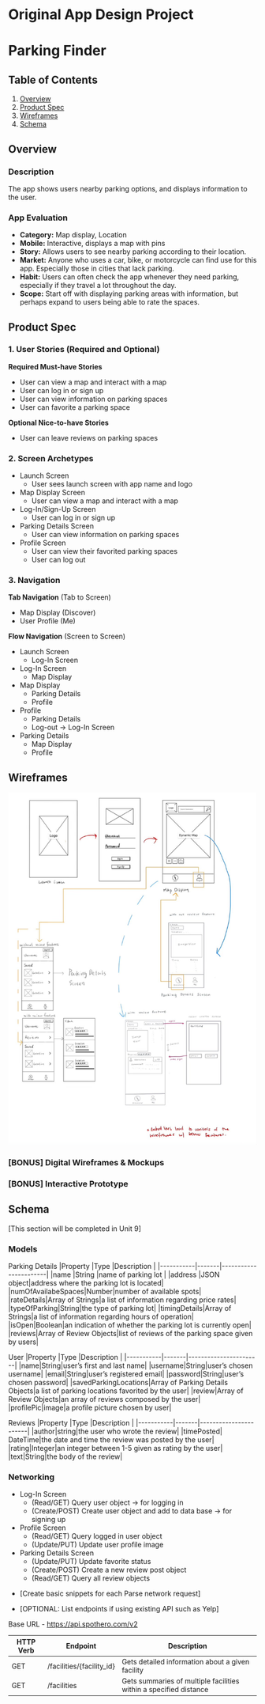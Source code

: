Original App Design Project
===

# Parking Finder

## Table of Contents
1. [Overview](#Overview)
1. [Product Spec](#Product-Spec)
1. [Wireframes](#Wireframes)
2. [Schema](#Schema)

## Overview
### Description
The app shows users nearby parking options, and displays information to the user.

### App Evaluation
- **Category:** Map display, Location
- **Mobile:** Interactive, displays a map with pins
- **Story:** Allows users to see nearby parking according to their location. 
- **Market:** Anyone who uses a car, bike, or motorcycle can find use for this app. Especially those in cities that lack parking.
- **Habit:** Users can often check the app whenever they need parking, especially if they travel a lot throughout the day.
- **Scope:** Start off with displaying parking areas with information, but perhaps expand to users being able to rate the spaces.

## Product Spec

### 1. User Stories (Required and Optional)

**Required Must-have Stories**

* User can view a map and interact with a map
* User can log in or sign up
* User can view information on parking spaces
* User can favorite a parking space

**Optional Nice-to-have Stories**

* User can leave reviews on parking spaces

### 2. Screen Archetypes

* Launch Screen
   * User sees launch screen with app name and logo
* Map Display Screen
   * User can view a map and interact with a map
* Log-In/Sign-Up Screen
   * User can log in or sign up 
* Parking Details Screen
   * User can view information on parking spaces
* Profile Screen
   * User can view their favorited parking spaces
   * User can log out

### 3. Navigation

**Tab Navigation** (Tab to Screen)

* Map Display (Discover)
* User Profile (Me)

**Flow Navigation** (Screen to Screen)

* Launch Screen
  * Log-In Screen
* Log-In Screen
   * Map Display
* Map Display
   * Parking Details
   * Profile
* Profile
   * Parking Details
   * Log-out -> Log-In Screen
* Parking Details
   * Map Display
   * Profile

## Wireframes
<img src="https://github.com/Group-16-Club/CodePath-App-Project/blob/main/Parking%20Finder%20Wireframe.jpg" width=600>


### [BONUS] Digital Wireframes & Mockups

### [BONUS] Interactive Prototype

## Schema 
[This section will be completed in Unit 9]
### Models
Parking Details
|Property   |Type   |Description            |
|-----------|-------|-----------------------|
|name       |String |name of parking lot    |
|address    |JSON object|address where the parking lot is located|
|numOfAvailabeSpaces|Number|number of available spots|
|rateDetails|Array of Strings|a list of information regarding price rates|
|typeOfParking|String|the type of parking lot|
|timingDetails|Array of Strings|a list of information regarding hours of operation|
|isOpen|Boolean|an indication of whether the parking lot is currently open|
|reviews|Array of Review Objects|list of reviews of the parking space given by users|

User
|Property   |Type   |Description            |
|-----------|-------|-----------------------|
|name|String|user’s first and last name|
|username|String|user’s chosen username|
|email|String|user’s registered email|
|password|String|user’s chosen password|
|savedParkingLocations|Array of Parking Details Objects|a list of parking locations favorited by the user|
|review|Array of Review Objects|an array of reviews composed by the user| 
|profilePic|image|a profile picture chosen by user|

Reviews
|Property   |Type   |Description            |
|-----------|-------|-----------------------|
|author|string|the user who wrote the review|
|timePosted| DateTime|the date and time the review was posted by the user|
|rating|Integer|an integer between 1-5 given as rating by the user|
|text|String|the body of the review|

### Networking
* Log-In Screen
  * (Read/GET) Query user object -> for logging in
  * (Create/POST) Create user object and add to data base -> for signing up
* Profile Screen
  * (Read/GET) Query logged in user object
  * (Update/PUT) Update user profile image
* Parking Details Screen
  * (Update/PUT) Update favorite status
  * (Create/POST) Create a new review post object
  * (Read/GET) Query all review objects


- [Create basic snippets for each Parse network request]



- [OPTIONAL: List endpoints if using existing API such as Yelp]

Base URL - https://api.spothero.com/v2

|HTTP Verb   |Endpoint   |Description            |
|------------|-----------|-----------------------|
|GET|/facilities/{facility_id}|Gets detailed information about a given facility|
|GET|/facilities|Gets summaries of multiple facilities within a specified distance|
